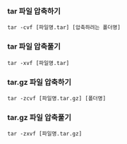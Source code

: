 ### tar 파일 압축하기
    tar -cvf [파일명.tar] [압축하려는 폴더명]

### tar 파일 압축풀기
    tar -xvf [파일명.tar]

### tar.gz 파일 압축하기
    tar -zcvf [파일명.tar.gz] [폴더명]

### tar.gz 파일 압축풀기
    tar -zxvf [파일명.tar.gz]
